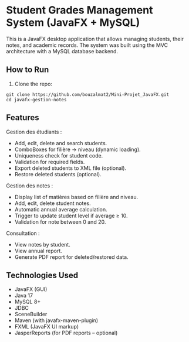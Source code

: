# Student Grades Management System (JavaFX + MySQL)

This is a JavaFX desktop application that allows managing students, their notes, and academic records. The system was built using the MVC architecture with a MySQL database backend.

##  How to Run

1. Clone the repo:
```
git clone https://github.com/bouzalmat2/Mini-Projet_JavaFX.git
cd javafx-gestion-notes
```

## Features

 Gestion des étudiants :
- Add, edit, delete and search students.
- ComboBoxes for filière → niveau (dynamic loading).
- Uniqueness check for student code.
- Validation for required fields.
- Export deleted students to XML file (optional).
- Restore deleted students (optional).

 Gestion des notes :
- Display list of matières based on filière and niveau.
- Add, edit, delete student notes.
- Automatic annual average calculation.
- Trigger to update student level if average ≥ 10.
- Validation for note between 0 and 20.

 Consultation :
- View notes by student.
- View annual report.
- Generate PDF report for deleted/restored data.

##  Technologies Used

- JavaFX (GUI)
- Java 17
- MySQL 8+
- JDBC
- SceneBuilder
- Maven (with javafx-maven-plugin)
- FXML (JavaFX UI markup)
- JasperReports (for PDF reports – optional)

